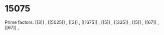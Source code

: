 # 15075

Prime factors: [[3]] , [[5025]] , [[3]] , [[1675]] , [[5]] , [[335]] , [[5]] , [[67]] , [[67]] , 